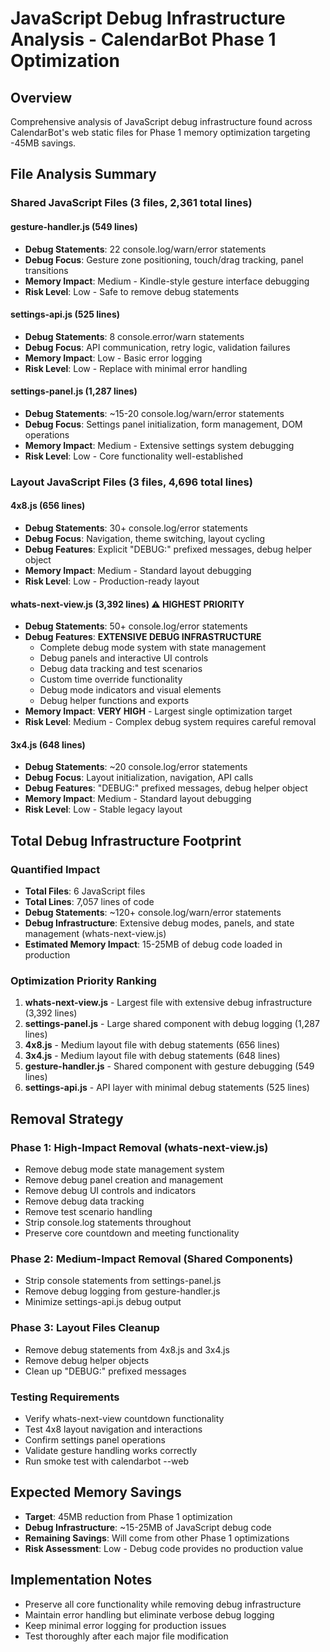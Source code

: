 # JavaScript Debug Infrastructure Analysis - CalendarBot Phase 1 Optimization

## Overview
Comprehensive analysis of JavaScript debug infrastructure found across CalendarBot's web static files for Phase 1 memory optimization targeting -45MB savings.

## File Analysis Summary

### Shared JavaScript Files (3 files, 2,361 total lines)

#### gesture-handler.js (549 lines)
- **Debug Statements**: 22 console.log/warn/error statements
- **Debug Focus**: Gesture zone positioning, touch/drag tracking, panel transitions
- **Memory Impact**: Medium - Kindle-style gesture interface debugging
- **Risk Level**: Low - Safe to remove debug statements

#### settings-api.js (525 lines)  
- **Debug Statements**: 8 console.error/warn statements
- **Debug Focus**: API communication, retry logic, validation failures
- **Memory Impact**: Low - Basic error logging
- **Risk Level**: Low - Replace with minimal error handling

#### settings-panel.js (1,287 lines)
- **Debug Statements**: ~15-20 console.log/warn/error statements
- **Debug Focus**: Settings panel initialization, form management, DOM operations
- **Memory Impact**: Medium - Extensive settings system debugging
- **Risk Level**: Low - Core functionality well-established

### Layout JavaScript Files (3 files, 4,696 total lines)

#### 4x8.js (656 lines)
- **Debug Statements**: 30+ console.log/error statements  
- **Debug Focus**: Navigation, theme switching, layout cycling
- **Debug Features**: Explicit "DEBUG:" prefixed messages, debug helper object
- **Memory Impact**: Medium - Standard layout debugging
- **Risk Level**: Low - Production-ready layout

#### whats-next-view.js (3,392 lines) ⚠️ **HIGHEST PRIORITY**
- **Debug Statements**: 50+ console.log/error statements
- **Debug Features**: **EXTENSIVE DEBUG INFRASTRUCTURE**
  - Complete debug mode system with state management
  - Debug panels and interactive UI controls
  - Debug data tracking and test scenarios
  - Custom time override functionality
  - Debug mode indicators and visual elements
  - Debug helper functions and exports
- **Memory Impact**: **VERY HIGH** - Largest single optimization target
- **Risk Level**: Medium - Complex debug system requires careful removal

#### 3x4.js (648 lines)
- **Debug Statements**: ~20 console.log/error statements
- **Debug Focus**: Layout initialization, navigation, API calls  
- **Debug Features**: "DEBUG:" prefixed messages, debug helper object
- **Memory Impact**: Medium - Standard layout debugging
- **Risk Level**: Low - Stable legacy layout

## Total Debug Infrastructure Footprint

### Quantified Impact
- **Total Files**: 6 JavaScript files
- **Total Lines**: 7,057 lines of code
- **Debug Statements**: ~120+ console.log/warn/error statements
- **Debug Infrastructure**: Extensive debug modes, panels, and state management (whats-next-view.js)
- **Estimated Memory Impact**: 15-25MB of debug code loaded in production

### Optimization Priority Ranking
1. **whats-next-view.js** - Largest file with extensive debug infrastructure (3,392 lines)
2. **settings-panel.js** - Large shared component with debug logging (1,287 lines)
3. **4x8.js** - Medium layout file with debug statements (656 lines)
4. **3x4.js** - Medium layout file with debug statements (648 lines)
5. **gesture-handler.js** - Shared component with gesture debugging (549 lines)
6. **settings-api.js** - API layer with minimal debug statements (525 lines)

## Removal Strategy

### Phase 1: High-Impact Removal (whats-next-view.js)
- Remove debug mode state management system
- Remove debug panel creation and management
- Remove debug UI controls and indicators
- Remove debug data tracking
- Remove test scenario handling
- Strip console.log statements throughout
- Preserve core countdown and meeting functionality

### Phase 2: Medium-Impact Removal (Shared Components)
- Strip console statements from settings-panel.js
- Remove debug logging from gesture-handler.js  
- Minimize settings-api.js debug output

### Phase 3: Layout Files Cleanup
- Remove debug statements from 4x8.js and 3x4.js
- Remove debug helper objects
- Clean up "DEBUG:" prefixed messages

### Testing Requirements
- Verify whats-next-view countdown functionality
- Test 4x8 layout navigation and interactions
- Confirm settings panel operations
- Validate gesture handling works correctly
- Run smoke test with calendarbot --web

## Expected Memory Savings
- **Target**: 45MB reduction from Phase 1 optimization
- **Debug Infrastructure**: ~15-25MB of JavaScript debug code
- **Remaining Savings**: Will come from other Phase 1 optimizations
- **Risk Assessment**: Low - Debug code provides no production value

## Implementation Notes
- Preserve all core functionality while removing debug infrastructure
- Maintain error handling but eliminate verbose debug logging
- Keep minimal error logging for production issues
- Test thoroughly after each major file modification
